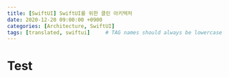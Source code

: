 ```yaml
---
title: [SwiftUI] SwiftUI를 위한 클린 아키텍처
date: 2020-12-20 09:00:00 +0900
categories: [Architecture, SwiftUI]
tags: [translated, swiftui]     # TAG names should always be lowercase
---
```

# Test